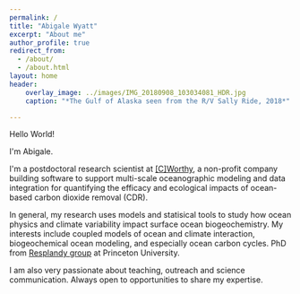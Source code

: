 ```yaml
---
permalink: /
title: "Abigale Wyatt"
excerpt: "About me"
author_profile: true
redirect_from: 
  - /about/
  - /about.html
layout: home
header:
    overlay_image: ../images/IMG_20180908_103034081_HDR.jpg
    caption: "*The Gulf of Alaska seen from the R/V Sally Ride, 2018*"

---
```

<meta name="google-site-verification" content="wflcao7X2J4KLqDBTSJd8he1TBSp8xse6XHpN793NTQ" />

Hello World! 

I'm Abigale.

I'm a postdoctoral research scientist at [\[C\]Worthy](https://www.cworthy.org/), a non-profit company building software to support multi-scale oceanographic modeling and data integration for quantifying the efficacy and ecological impacts of ocean-based carbon dioxide removal (CDR). 

In general, my research uses models and statisical tools to study how ocean physics and climate variability impact surface ocean biogeochemistry. My interests include coupled models of ocean and climate interaction, biogeochemical ocean modeling, and especially ocean carbon cycles. 
PhD from [Resplandy group](http://resplandy.princeton.edu/) at Princeton University. 

I am also very passionate about teaching, outreach and science communication. Always open to opportunities to share my expertise. 



